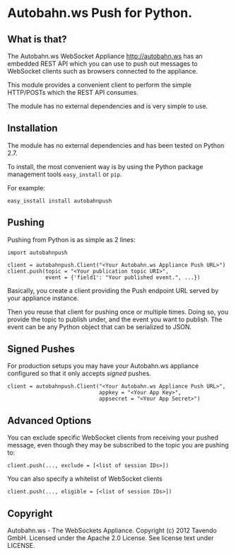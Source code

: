 Autobahn.ws Push for Python.
============================

What is that?
-------------

The Autobahn.ws WebSocket Appliance <http://autobahn.ws> has an embedded
REST API which you can use to push out messages to WebSocket clients
such as browsers connected to the appliance.

This module provides a convenient client to perform the simple HTTP/POSTs
which the REST API consumes.

The module has no external dependencies and is very simple to use.



Installation
------------

The module has no external dependencies and has been tested on Python 2.7.

To install, the most convenient way is by using the Python package management
tools `easy_install` or `pip`.

For example:

    easy_install install autobahnpush



Pushing
-------

Pushing from Python is as simple as 2 lines:


    import autobahnpush

    client = autobahnpush.Client("<Your Autobahn.ws Appliance Push URL>")
    client.push(topic = "<Your publication topic URI>",
                event = {'field1': "Your published event.", ...})


Basically, you create a client providing the Push endpoint URL served
by your appliance instance.

Then you reuse that client for pushing once or multiple times.
Doing so, you provide the topic to publish under, and the event you
want to publish. The event can be any Python object that can be
serialized to JSON.


Signed Pushes
-------------

For production setups you may have your Autobahn.ws appliance configured
so that it only accepts _signed_ pushes.

    client = autobahnpush.Client("<Your Autobahn.ws Appliance Push URL>",
                                 appkey = "<Your App Key>",
                                 appsecret = "<Your App Secret>")


Advanced Options
----------------

You can exclude specific WebSocket clients from receiving your pushed
message, even though they may be subscribed to the topic you are
pushing to:

    client.push(..., exclude = [<list of session IDs>])

You can also specify a whitelist of WebSocket clients

    client.push(..., eligible = [<list of session IDs>])



Copyright
---------

Autobahn.ws - The WebSockets Appliance.
Copyright (c) 2012 Tavendo GmbH.
Licensed under the Apache 2.0 License.
See license text under LICENSE.

